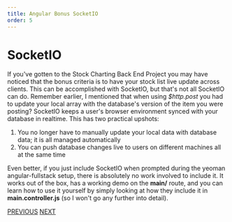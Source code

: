 ```yaml
---
title: Angular Bonus SocketIO
order: 5
---
```

# SocketIO

If you've gotten to the Stock Charting Back End Project you may have noticed that the bonus criteria is to have your stock list live update across clients. This can be accomplished with SocketIO, but that's not all SocketIO can do. Remember earlier, I mentioned that when using _$http.post_ you had to update your local array with the database's version of the item you were posting? SocketIO keeps a user's browser environment synced with your database in realtime. This has two practical upshots:

1. You no longer have to manually update your local data with database data; it is all managed automatically
2. You can push database changes live to users on different machines all at the same time

Even better, if you just include SocketIO when prompted during the yeoman angular-fullstack setup, there is absolutely no work involved to include it. It works out of the box, has a working demo on the **main/** route, and you can learn how to use it yourself by simply looking at how they include it in **main.controller.js** (so I won't go any further into detail).

[PREVIOUS](JS-IsLoggedInAsync) [NEXT](Epilogue)

